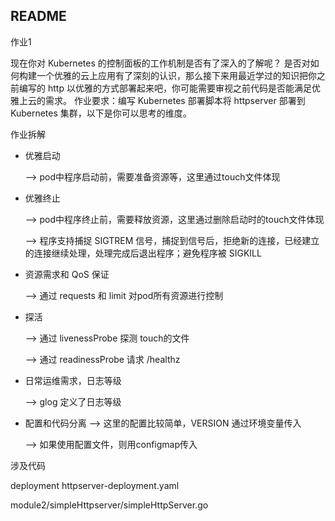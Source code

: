 ## README

作业1

现在你对 Kubernetes 的控制面板的工作机制是否有了深入的了解呢？
是否对如何构建一个优雅的云上应用有了深刻的认识，那么接下来用最近学过的知识把你之前编写的 http 以优雅的方式部署起来吧，你可能需要审视之前代码是否能满足优雅上云的需求。
作业要求：编写 Kubernetes 部署脚本将 httpserver 部署到 Kubernetes 集群，以下是你可以思考的维度。

作业拆解
- 优雅启动

  --> pod中程序启动前，需要准备资源等，这里通过touch文件体现
- 优雅终止

  --> pod中程序终止前，需要释放资源，这里通过删除启动时的touch文件体现

  --> 程序支持捕捉 SIGTREM 信号，捕捉到信号后，拒绝新的连接，已经建立的连接继续处理，处理完成后退出程序；避免程序被 SIGKILL

- 资源需求和 QoS 保证

  --> 通过 requests 和 limit 对pod所有资源进行控制

- 探活

  --> 通过 livenessProbe 探测 touch的文件

  --> 通过 readinessProbe 请求 /healthz

- 日常运维需求，日志等级

  --> glog 定义了日志等级

- 配置和代码分离
  --> 这里的配置比较简单，VERSION 通过环境变量传入

  --> 如果使用配置文件，则用configmap传入

涉及代码

deployment httpserver-deployment.yaml

module2/simpleHttpserver/simpleHttpServer.go
